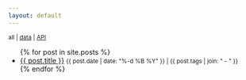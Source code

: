 ```yaml
---
layout: default
---
```


<small>
  all | 
  <a href="data">data</a> |
  <a href="api">API</a>
</small>

<ul>
  {% for post in site.posts %}
    <li>
      <a href="{{ site.baseurl }}{{ post.url }}">{{ post.title }}</a> <small>{{ post.date | date: "%-d %B %Y" }} | {{ post.tags | join: " - " }}</small>
    </li>
  {% endfor %}
</ul>

